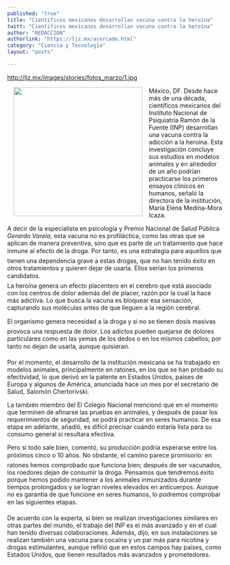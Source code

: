 ```yaml
---
published: "true"
title: "Científicos mexicanos desarrollan vacuna contra la heroína"
twitt: "Científicos mexicanos desarrollan vacuna contra la heroína"
author: "REDACCION"
authorlink: "https://ljz.mx/acercade.html"
category: "Ciencia y Tecnología"
layout: "posts"

---
```

http://ljz.mx/images/stories/fotos_marzo/1.jpg

  <img src="http://ljz.mx/images/stories/fotos_marzo/1.jpg" border="0" width="300" style="margin-left: 15px; margin-right: 15px; float: left;" />



  México, DF. Desde hace más de una década, científicos mexicanos del Instituto Nacional de Psiquiatría Ramón de la Fuente (INP) desarrollan una vacuna contra la adicción a la heroína. Esta investigación concluye sus estudios en modelos animales y en alrededor de un año podrían practicarse los primeros ensayos clínicos en humanos, señaló la directora de la institución, María Elena Medina-Mora Icaza.



A decir de la especialista en psicología y Premio Nacional de Salud Pública
*Gerardo Varela*, esta vacuna no es profiláctica, como las otras que se aplican de manera preventiva, sino que es parte de un tratamiento que hace inmune al efecto de la droga. Por tanto, es una estrategia para aquellos que tienen una dependencia grave a estas drogas, que no han tenido éxito en otros tratamientos y quieren dejar de usarla. Ellos serían los primeros candidatos.  
  La heroína genera un efecto placentero en el cerebro que está asociado con los centros de dolor además del de placer, razón por la cual la hace más adictiva. Lo que busca la vacuna es bloquear esa sensación, capturando sus moléculas antes de que lleguen a la región cerebral.



  El organismo genera necesidad a la droga y si no se tienen dosis masivas provoca una respuesta de dolor. Los adictos pueden quejarse de dolores particulares como en las yemas de los dedos o en los mismos cabellos; por tanto no dejan de usarla, aunque quisieran.



  Por el momento, el desarrollo de la institución mexicana se ha trabajado en modelos animales, principalmente en ratones, en los que se han probado su efectividad, lo que derivó en la patente en Estados Unidos, países de Europa y algunos de América, anunciada hace un mes por el secretario de Salud, Salomón Chertorivski.



  La también miembro del El Colegio Nacional mencionó que en el momento que terminen de afinarse las pruebas en animales, y después de pasar los requerimientos de seguridad, se podrá practicar en seres humanos. De esa etapa en adelante, añadió, es difícil precisar cuándo estaría lista para su consumo general si resultara efectiva.



  Pero si todo sale bien, comentó, su producción podría esperarse entre los próximos cinco o 10 años. No obstante, el camino parece promisorio: en ratones hemos comprobado que funciona bien; después de ser vacunados, los roedores dejan de consumir la droga. Pensamos que tendremos éxito porque hemos podido mantener a los animales inmunizados durante tiempos prolongados y se logran niveles elevados en anticuerpos. Aunque no es garantía de que funcione en seres humanos, lo podremos comprobar en las siguientes etapas.



  De acuerdo con la experta, si bien se realizan investigaciones similares en otras partes del mundo, el trabajo del INP es el más avanzado y en el cual han tenido diversas colaboraciones. Además, dijo, en sus instalaciones se realizan también una vacuna para cocaína y un par más para nicotina y drogas estimulantes, aunque refirió que en estos campos hay países, como Estados Unidos, que tienen resultados más avanzados y prometedores.

